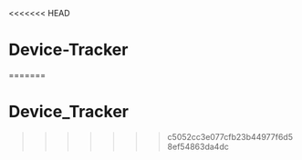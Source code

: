 <<<<<<< HEAD
# Device-Tracker 
=======
# Device_Tracker
>>>>>>> c5052cc3e077cfb23b44977f6d58ef54863da4dc
